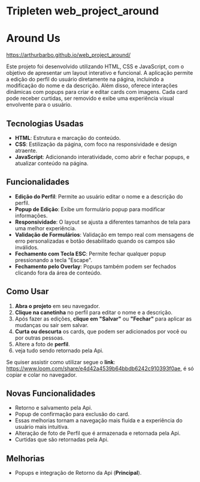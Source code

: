 # Tripleten web_project_around

# Around Us

https://arthurbarbo.github.io/web_project_around/

Este projeto foi desenvolvido utilizando HTML, CSS e JavaScript, com o objetivo de apresentar um layout interativo e funcional. A aplicação permite a edição do perfil do usuário diretamente na página, incluindo a modificação do nome e da descrição. Além disso, oferece interações dinâmicas com popups para criar e editar cards com imagens. Cada card pode receber curtidas, ser removido e exibe uma experiência visual envolvente para o usuário.

## Tecnologias Usadas

- **HTML**: Estrutura e marcação do conteúdo.
- **CSS**: Estilização da página, com foco na responsividade e design atraente.
- **JavaScript**: Adicionando interatividade, como abrir e fechar popups, e atualizar conteúdo na página.

## Funcionalidades

- **Edição do Perfil**: Permite ao usuário editar o nome e a descrição do perfil.
- **Popup de Edição**: Exibe um formulário popup para modificar informações.
- **Responsividade**: O layout se ajusta a diferentes tamanhos de tela para uma melhor experiência.
- **Validação de Formulários**: Validação em tempo real com mensagens de erro personalizadas e botão desabilitado quando os campos são inválidos.
- **Fechamento com Tecla ESC**: Permite fechar qualquer popup pressionando a tecla "Escape".
- **Fechamento pelo Overlay**: Popups também podem ser fechados clicando fora da área de conteúdo.

## Como Usar

1. **Abra o projeto** em seu navegador.
2. **Clique na canetinha** no perfil para editar o nome e a descrição.
3. Após fazer as edições, **clique em "Salvar"** ou **"Fechar"** para aplicar as mudanças ou sair sem salvar.
4. **Curta ou descurta** os cards, que podem ser adicionados por você ou por outras pessoas.
5. Altere a foto de **perfil**.
6. veja tudo sendo retornado pela Api.

Se quiser assistir como utilizar segue o **link**: https://www.loom.com/share/e4d42a4539b64bbdb6242c910393f0ae, é só copiar e colar no navegador.

## Novas Funcionalidades

- Retorno e salvamento pela Api.
- Popup de confirmação para exclusão do card.
- Essas melhorias tornam a navegação mais fluida e a experiência do usuário mais intuitiva.
- Alteração de foto de Perfil que é armazenada e retornada pela Api.
- Curtidas que são retornadas pela Api.

## Melhorias

- Popups e integração de Retorno da Api (**Principal**).
